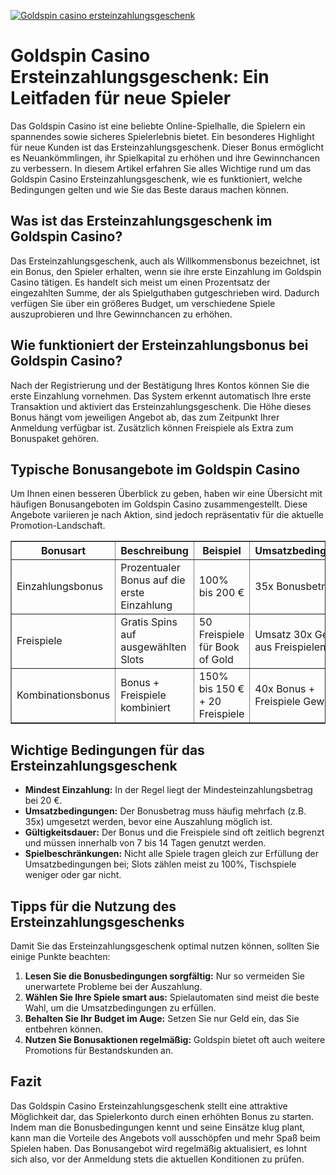 [![Goldspin casino ersteinzahlungsgeschenk](https://123-caf.pages.dev/gitsignup.png)](https://vrmoo.ru/Bt82HjjY)

<h1>Goldspin Casino Ersteinzahlungsgeschenk: Ein Leitfaden für neue Spieler</h1>  <p>Das Goldspin Casino ist eine beliebte Online-Spielhalle, die Spielern ein spannendes sowie sicheres Spielerlebnis bietet. Ein besonderes Highlight für neue Kunden ist das Ersteinzahlungsgeschenk. Dieser Bonus ermöglicht es Neuankömmlingen, ihr Spielkapital zu erhöhen und ihre Gewinnchancen zu verbessern. In diesem Artikel erfahren Sie alles Wichtige rund um das Goldspin Casino Ersteinzahlungsgeschenk, wie es funktioniert, welche Bedingungen gelten und wie Sie das Beste daraus machen können.</p>  <h2>Was ist das Ersteinzahlungsgeschenk im Goldspin Casino?</h2>  <p>Das Ersteinzahlungsgeschenk, auch als Willkommensbonus bezeichnet, ist ein Bonus, den Spieler erhalten, wenn sie ihre erste Einzahlung im Goldspin Casino tätigen. Es handelt sich meist um einen Prozentsatz der eingezahlten Summe, der als Spielguthaben gutgeschrieben wird. Dadurch verfügen Sie über ein größeres Budget, um verschiedene Spiele auszuprobieren und Ihre Gewinnchancen zu erhöhen.</p>  <h2>Wie funktioniert der Ersteinzahlungsbonus bei Goldspin Casino?</h2>  <p>Nach der Registrierung und der Bestätigung Ihres Kontos können Sie die erste Einzahlung vornehmen. Das System erkennt automatisch Ihre erste Transaktion und aktiviert das Ersteinzahlungsgeschenk. Die Höhe dieses Bonus hängt vom jeweiligen Angebot ab, das zum Zeitpunkt Ihrer Anmeldung verfügbar ist. Zusätzlich können Freispiele als Extra zum Bonuspaket gehören.</p>  <h2>Typische Bonusangebote im Goldspin Casino</h2>  <p>Um Ihnen einen besseren Überblick zu geben, haben wir eine Übersicht mit häufigen Bonusangeboten im Goldspin Casino zusammengestellt. Diese Angebote variieren je nach Aktion, sind jedoch repräsentativ für die aktuelle Promotion-Landschaft.</p>  <table border="1" cellpadding="5" cellspacing="0" style="border-collapse: collapse;">   <thead>     <tr>       <th>Bonusart</th>       <th>Beschreibung</th>       <th>Beispiel</th>       <th>Umsatzbedingungen</th>     </tr>   </thead>   <tbody>     <tr>       <td>Einzahlungsbonus</td>       <td>Prozentualer Bonus auf die erste Einzahlung</td>       <td>100% bis 200 €</td>       <td>35x Bonusbetrag</td>     </tr>     <tr>       <td>Freispiele</td>       <td>Gratis Spins auf ausgewählten Slots</td>       <td>50 Freispiele für Book of Gold</td>       <td>Umsatz 30x Gewinne aus Freispielen</td>     </tr>     <tr>       <td>Kombinationsbonus</td>       <td>Bonus + Freispiele kombiniert</td>       <td>150% bis 150 € + 20 Freispiele</td>       <td>40x Bonus + Freispiele Gewinne</td>     </tr>   </tbody> </table>  <h2>Wichtige Bedingungen für das Ersteinzahlungsgeschenk</h2>  <ul>   <li><strong>Mindest Einzahlung:</strong> In der Regel liegt der Mindesteinzahlungsbetrag bei 20 €.</li>   <li><strong>Umsatzbedingungen:</strong> Der Bonusbetrag muss häufig mehrfach (z.B. 35x) umgesetzt werden, bevor eine Auszahlung möglich ist.</li>   <li><strong>Gültigkeitsdauer:</strong> Der Bonus und die Freispiele sind oft zeitlich begrenzt und müssen innerhalb von 7 bis 14 Tagen genutzt werden.</li>   <li><strong>Spielbeschränkungen:</strong> Nicht alle Spiele tragen gleich zur Erfüllung der Umsatzbedingungen bei; Slots zählen meist zu 100%, Tischspiele weniger oder gar nicht.</li> </ul>  <h2>Tipps für die Nutzung des Ersteinzahlungsgeschenks</h2>  <p>Damit Sie das Ersteinzahlungsgeschenk optimal nutzen können, sollten Sie einige Punkte beachten:</p>  <ol>   <li><strong>Lesen Sie die Bonusbedingungen sorgfältig:</strong> Nur so vermeiden Sie unerwartete Probleme bei der Auszahlung.</li>   <li><strong>Wählen Sie Ihre Spiele smart aus:</strong> Spielautomaten sind meist die beste Wahl, um die Umsatzbedingungen zu erfüllen.</li>   <li><strong>Behalten Sie Ihr Budget im Auge:</strong> Setzen Sie nur Geld ein, das Sie entbehren können.</li>   <li><strong>Nutzen Sie Bonusaktionen regelmäßig:</strong> Goldspin bietet oft auch weitere Promotions für Bestandskunden an.</li> </ol>  <h2>Fazit</h2>  <p>Das Goldspin Casino Ersteinzahlungsgeschenk stellt eine attraktive Möglichkeit dar, das Spielerkonto durch einen erhöhten Bonus zu starten. Indem man die Bonusbedingungen kennt und seine Einsätze klug plant, kann man die Vorteile des Angebots voll ausschöpfen und mehr Spaß beim Spielen haben. Das Bonusangebot wird regelmäßig aktualisiert, es lohnt sich also, vor der Anmeldung stets die aktuellen Konditionen zu prüfen.</p>